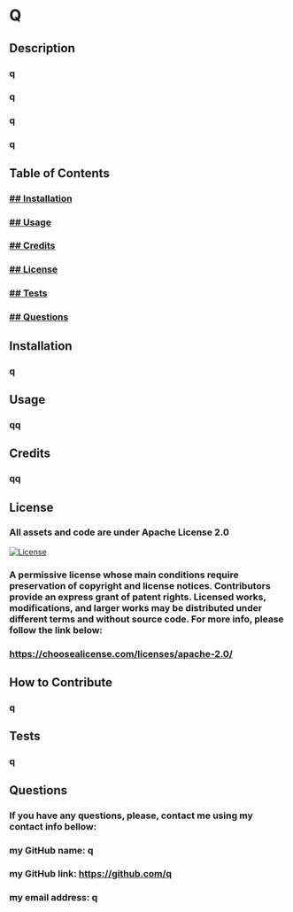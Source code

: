 # Q
## Description
 ### q
  ### q
  ### q
  ### q
 ## Table of Contents
 ### [## Installation](#installation)
 ### [## Usage](#usage)
 ### [## Credits](#credits)
 ### [## License](#license)
 ### [## Tests](#tests)
 ### [## Questions](#questions)
## Installation
 ### q
 ## Usage
 ### qq
 ## Credits
 ### qq
 ## License
 ### All assets and code are under Apache License 2.0
 [![License](https://img.shields.io/badge/License-Apache_2.0-blue.svg)](https://opensource.org/licenses/Apache-2.0)
### A permissive license whose main conditions require preservation of copyright and license notices. Contributors provide an express grant of patent rights. Licensed works, modifications, and larger works may be distributed under different terms and without source code. For more info, please follow the link below:
### https://choosealicense.com/licenses/apache-2.0/
## How to Contribute
 ### q
 ## Tests
 ### q
 ## Questions
### If you have any questions, please, contact me using my contact info bellow:
 ### my GitHub name: q
 ### my GitHub link: https://github.com/q
 ### my email address: q
 